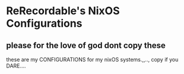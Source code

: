 # ReRecordable's NixOS Configurations
## please for the love of god dont copy these
these are my CONFIGURATIONS for my nixOS systems.,,.., copy if you DARE....
